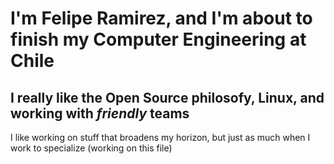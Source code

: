 # I'm Felipe Ramirez, and I'm about to finish my Computer Engineering at Chile
## I really like the Open Source philosofy, Linux, and working with *friendly* teams

I like working on stuff that broadens my horizon, but just as much when I work to specialize
(working on this file)
